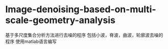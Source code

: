 # Image-denoising-based-on-multi-scale-geometry-analysis
基于多尺度集合分析方法进行去噪的程序
包括小波，脊波，曲波，轮廓波去噪的程序
使用matlab语言编写
